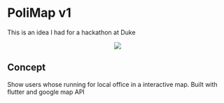 # PoliMap v1

This is an idea I had for a hackathon at Duke

<p align="center">
  <img src="Screenshot from 2019-12-01 20-18-52.png">
</p>

## Concept
Show users whose running for local office in a interactive map.
Built with flutter and google map API
